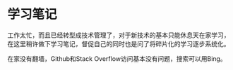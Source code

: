 # 学习笔记

工作太忙，而且已经转型成技术管理了，对于新技术的基本只能休息天在家学习，在这里稍许做下学习笔记，督促自己的同时也是问了将碎片化的学习逐步系统化。

在家没有翻墙，Github和Stack Overflow访问基本没有问题，搜索可以用Bing。